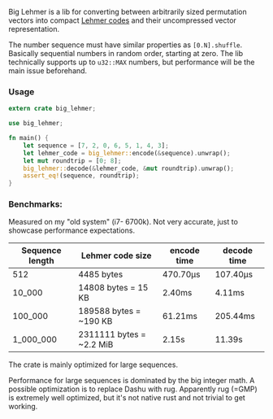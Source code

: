 Big Lehmer is a lib for converting between arbitrarily sized permutation vectors into compact [Lehmer codes](https://en.wikipedia.org/wiki/Lehmer_code) and their uncompressed vector representation.

The number sequence must have similar properties as `[0.N].shuffle`. Basically sequential numbers in random order, starting at zero. The lib technically supports up to `u32::MAX` numbers, but performance will be the main issue beforehand.

### Usage
```rust
extern crate big_lehmer;

use big_lehmer;

fn main() {
    let sequence = [7, 2, 0, 6, 5, 1, 4, 3];
    let lehmer_code = big_lehmer::encode(&sequence).unwrap();
    let mut roundtrip = [0; 8];
    big_lehmer::decode(&lehmer_code, &mut roundtrip).unwrap();
    assert_eq!(sequence, roundtrip);
}
```

### Benchmarks:

Measured on my "old system" (i7- 6700k). Not very accurate, just to showcase performance expectations.

| Sequence length | Lehmer code size         | encode time | decode time |
| --------------- | ------------------------ | ----------- | ----------- |
| 512             | 4485 bytes               | 470.70µs    | 107.40µs    |
| 10_000          | 14808 bytes   = 15 KB    | 2.40ms      | 4.11ms      |
| 100_000         | 189588 bytes  = ~190 KB  | 61.21ms     | 205.44ms    |
| 1_000_000       | 2311111 bytes = ~2.2 MiB | 2.15s       | 11.39s      |

The crate is mainly optimized for large sequences.

Performance for large sequences is dominated by the big integer math. A possible optimization is to replace Dashu with rug. Apparently rug (=GMP) is extremely well optimized, but it's not native rust and not trivial to get working.